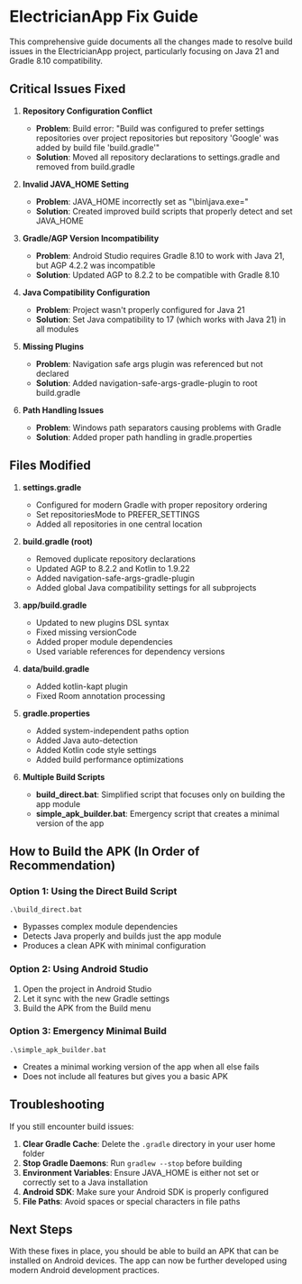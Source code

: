 # ElectricianApp Fix Guide

This comprehensive guide documents all the changes made to resolve build issues in the ElectricianApp project, particularly focusing on Java 21 and Gradle 8.10 compatibility.

## Critical Issues Fixed

1. **Repository Configuration Conflict**
   - **Problem**: Build error: "Build was configured to prefer settings repositories over project repositories but repository 'Google' was added by build file 'build.gradle'"
   - **Solution**: Moved all repository declarations to settings.gradle and removed from build.gradle

2. **Invalid JAVA_HOME Setting**
   - **Problem**: JAVA_HOME incorrectly set as "\bin\java.exe="
   - **Solution**: Created improved build scripts that properly detect and set JAVA_HOME

3. **Gradle/AGP Version Incompatibility**
   - **Problem**: Android Studio requires Gradle 8.10 to work with Java 21, but AGP 4.2.2 was incompatible
   - **Solution**: Updated AGP to 8.2.2 to be compatible with Gradle 8.10

4. **Java Compatibility Configuration**
   - **Problem**: Project wasn't properly configured for Java 21
   - **Solution**: Set Java compatibility to 17 (which works with Java 21) in all modules

5. **Missing Plugins**
   - **Problem**: Navigation safe args plugin was referenced but not declared
   - **Solution**: Added navigation-safe-args-gradle-plugin to root build.gradle

6. **Path Handling Issues**
   - **Problem**: Windows path separators causing problems with Gradle
   - **Solution**: Added proper path handling in gradle.properties

## Files Modified

1. **settings.gradle**
   - Configured for modern Gradle with proper repository ordering
   - Set repositoriesMode to PREFER_SETTINGS
   - Added all repositories in one central location

2. **build.gradle (root)**
   - Removed duplicate repository declarations
   - Updated AGP to 8.2.2 and Kotlin to 1.9.22
   - Added navigation-safe-args-gradle-plugin
   - Added global Java compatibility settings for all subprojects

3. **app/build.gradle**
   - Updated to new plugins DSL syntax
   - Fixed missing versionCode
   - Added proper module dependencies
   - Used variable references for dependency versions

4. **data/build.gradle**
   - Added kotlin-kapt plugin
   - Fixed Room annotation processing

5. **gradle.properties**
   - Added system-independent paths option
   - Added Java auto-detection
   - Added Kotlin code style settings 
   - Added build performance optimizations

6. **Multiple Build Scripts**
   - **build_direct.bat**: Simplified script that focuses only on building the app module
   - **simple_apk_builder.bat**: Emergency script that creates a minimal version of the app

## How to Build the APK (In Order of Recommendation)

### Option 1: Using the Direct Build Script
```
.\build_direct.bat
```
- Bypasses complex module dependencies
- Detects Java properly and builds just the app module
- Produces a clean APK with minimal configuration

### Option 2: Using Android Studio
1. Open the project in Android Studio
2. Let it sync with the new Gradle settings
3. Build the APK from the Build menu

### Option 3: Emergency Minimal Build
```
.\simple_apk_builder.bat
```
- Creates a minimal working version of the app when all else fails
- Does not include all features but gives you a basic APK

## Troubleshooting

If you still encounter build issues:

1. **Clear Gradle Cache**: Delete the `.gradle` directory in your user home folder
2. **Stop Gradle Daemons**: Run `gradlew --stop` before building
3. **Environment Variables**: Ensure JAVA_HOME is either not set or correctly set to a Java installation
4. **Android SDK**: Make sure your Android SDK is properly configured
5. **File Paths**: Avoid spaces or special characters in file paths

## Next Steps

With these fixes in place, you should be able to build an APK that can be installed on Android devices. The app can now be further developed using modern Android development practices.
